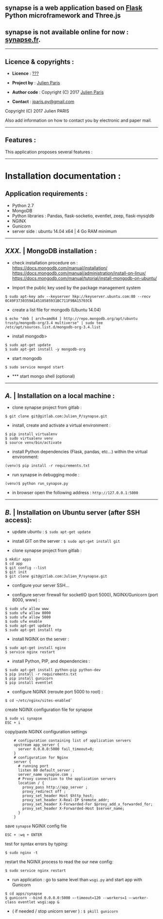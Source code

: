 


## **synapse** is a web application based on [Flask](http://flask.pocoo.org/) Python microframework and Three.js
## **synapse** is not available online for now : **[synapse.fr]()**.


----------------------------------------------------
## Licence & copyrights :

- **Licence** : [???]()

- **Project by** : [Julien Paris](http://jpylab.com/)

- **Author code** : Copyright (C) 2017 [Julien Paris](http://jpylab.com/)

- **Contact** : [jparis.py@gmail.com](mailto:jparis.py@gmail.com)


>
Copyright (C) 2017  Julien PARIS
>
Also add information on how to contact you by electronic and paper mail.


-----------------------------------------------------
## Features :

This application proposes several features :


-----------------------------------------------------
# Installation documentation :

## Application requirements :

- Python 2.7
- MongoDB
- Python libraries : Pandas, flask-socketio, eventlet, zeep, flask-mysqldb
- NGINX
- Gunicorn
- server side : ubuntu 14.04 x64 | 4 Go RAM minimum

---

## _XXX._ | MongoDB installation :

- check installation procedure on  :
https://docs.mongodb.com/manual/installation/
https://docs.mongodb.com/manual/administration/install-on-linux/
https://docs.mongodb.com/manual/tutorial/install-mongodb-on-ubuntu/

- Import the public key used by the package management system
>
```
$ sudo apt-key adv --keyserver hkp://keyserver.ubuntu.com:80 --recv 0C49F3730359A14518585931BC711F9BA15703C6
```

- create a list file for mongodb (Ubuntu 14.04)
>
```
$ echo "deb [ arch=amd64 ] http://repo.mongodb.org/apt/ubuntu trusty/mongodb-org/3.4 multiverse" | sudo tee /etc/apt/sources.list.d/mongodb-org-3.4.list
```

- install mongodb>
>
```
$ sudo apt-get update
$ sudo apt-get install -y mongodb-org
```

- start mongodb
>
```
$ sudo service mongod start
```

- *** start mongo shell (optional)

---

## _A._ | Installation on a local machine :

- clone synapse project from gitlab :
>
```
$ git clone git@gitlab.com:Julien_P/synapse.git
```

- install, create and activate a virtual environment :
>
```
$ pip install virtualenv
$ sudo virtualenv venv
$ source venv/bin/activate
```

- install Python dependencies (Flask, pandas, etc...) within the virtual environment:
>
```
(venv)$ pip install -r requirements.txt
```

- run synapse in debugging mode :
>
```
(venv)$ python run_synapse.py
```

- in browser open the following address : `http://127.0.0.1:5000`

---

## _B._ | Installation on Ubuntu server (after SSH access):

- update ubuntu : `$ sudo apt-get update`

- install GIT on the server : `$ sudo apt-get install git`

- clone synapse project from gitlab :
>
```
$ mkdir apps
$ cd app
$ git config --list
$ git init
$ git clone git@gitlab.com:Julien_P/synapse.git
```

- configure your server SSH...

- configure server firewall for socketIO (port 5000), NGINX/Gunicorn (port 8000, www) :
>
```
$ sudo ufw allow www
$ sudo ufw allow 8000
$ sudo ufw allow 5000
$ sudo ufw enable
$ sudo apt-get update
$ sudo apt-get install ntp
```

- install NGINX on the server :
>
```
$ sudo apt-get install nginx
$ service nginx restart
```

- install Python, PIP, and dependencies :
>
```
$ sudo apt-get install python-pip python-dev
$ pip install -r requirements.txt
$ pip install gunicorn
$ pip install eventlet
```

- configure NGINX (reroute port 5000 to root) :
>
```
$ cd ~/etc/nginx/sites-enabled`
```
create NGINX configuration file for synapse
```
$ sudo vi synapse
ESC + i
```
copy/paste NGINX configuration settings
```
	# configuration containing list of application servers
	upstream app_server {
	  server 0.0.0.0:5000 fail_timeout=0;
	}
	# configuration for Nginx
	server {
	  # running port
	  listen 80 default_server ;
	  server_name synapse.com ;
	  # Proxy connection to the application servers
	  location / {
	    proxy_pass http://app_server ;
	    proxy_redirect off ;
	    proxy_set_header Host $http_host;
	    proxy_set_header X-Real-IP $remote_addr;
	    proxy_set_header X-Forwarded-For $proxy_add_x_forwarded_for;
	    proxy_set_header X-Forwarded-Host $server_name;
	  }
	}
```
save `synapse` NGINX config file
```
ESC + :wq + ENTER
```
test for syntax errors by typing:
```
$ sudo nginx -t
```
restart the NGINX process to read the our new config:
```
$ sudo service nginx restart
```

- run application : go to same level than `wsgi.py` and start app with Gunicorn
>
```
$ cd apps/synapse
$ gunicorn --bind 0.0.0.0:5000 —-timeout=120 --workers=1 —-worker-class eventlet wsgi:app &
```

- ( if needed / stop unicorn server ) : `$ pkill gunicorn`
